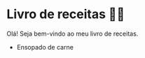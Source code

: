 # Livro de receitas :man_cook:

Olá! Seja bem-vindo ao meu livro de receitas.

- Ensopado de carne


